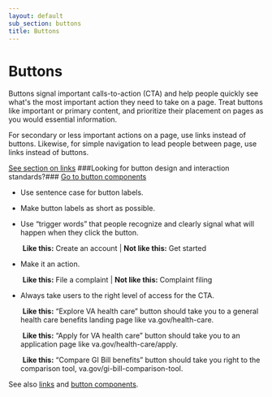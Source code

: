 ```yaml
---
layout: default
sub_section: buttons
title: Buttons
---
```


# Buttons

Buttons signal important calls-to-action (CTA) and help people quickly see what's the most important action they need to take on a page. Treat buttons like important or primary content, and prioritize their placement on pages as you would essential information. 

For secondary or less important actions on a page, use links instead of buttons. Likewise, for simple navigation to lead people between page, use links instead of buttons. 

[See section on links](linktolinkssection)
###Looking for button design and interaction standards?### [Go to button components](../components/buttons.html)  

- Use sentence case for button labels.

- Make button labels as short as possible.

- Use “trigger words” that people recognize and clearly signal what will happen when they click the button.

  ​		**Like this:** Create an account |  **Not like this:** Get started



- Make it an action.

  ​		**Like this:** File a complaint   |   **Not like this:** Complaint filing



- Always take users to the right level of access for the CTA.

  ​		**Like this:** “Explore VA health care” button should take you to a general health care benefits landing page like va.gov/health-care.

  ​		**Like this:** “Apply for VA health care” button should take you to an application page like va.gov/health-care/apply.

  ​		**Like this:** “Compare GI Bill benefits” button should take you right to the comparison tool, va.gov/gi-bill-comparison-tool.


 See also [links](linksectionurl) and [button components](../components/buttons.html).  


